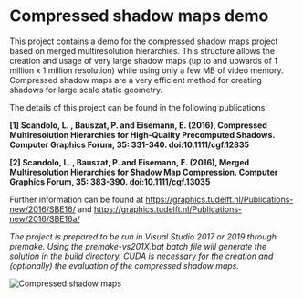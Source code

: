 # Compressed shadow maps demo

This project contains a demo for the compressed shadow maps project based on merged multiresolution hierarchies. This structure allows the creation and usage of very large shadow maps (up to and upwards of 1 million x 1 million resolution) while using only a few MB of video memory. Compressed shadow maps are a very efficient method for creating shadows for large scale static geometry.

The details of this project can be found in the following publications: 

**[1] Scandolo, L. , Bauszat, P. and Eisemann, E. (2016), Compressed Multiresolution Hierarchies for High‐Quality Precomputed Shadows. Computer Graphics Forum, 35: 331-340. doi:10.1111/cgf.12835**

**[2] Scandolo, L. , Bauszat, P. and Eisemann, E. (2016), Merged Multiresolution Hierarchies for Shadow Map Compression. Computer Graphics Forum, 35: 383-390. doi:10.1111/cgf.13035**

Further information can be found at https://graphics.tudelft.nl/Publications-new/2016/SBE16/ and https://graphics.tudelft.nl/Publications-new/2016/SBE16a/

*The project is prepared to be run in Visual Studio 2017 or 2019 through premake. Using the premake-vs201X.bat batch file will generate the solution in the build directory. CUDA is necessary for the creation and (optionally) the evaluation of the compressed shadow maps.*

![Compressed shadow maps](https://graphics.tudelft.nl/Publications-new/2016/SBE16a/teaser.png "Compressed shadow maps")
